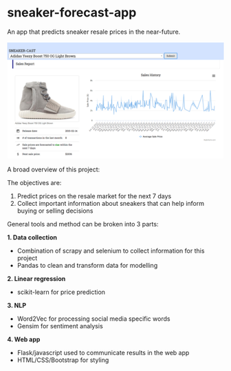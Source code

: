 # sneaker-forecast-app

An app that predicts sneaker resale prices in the near-future.

![screenshot](images/sneaker-app.png)

A broad overview of this project:

The objectives are:
1. Predict prices on the resale market for the next 7 days
2. Collect important information about sneakers that can help inform buying or selling decisions

General tools and method can be broken into 3 parts:

**1. Data collection**
  * Combination of scrapy and selenium to collect information for this project
  * Pandas to clean and transform data for modelling 

**2. Linear regression**
  * scikit-learn for price prediction

**3. NLP**
  * Word2Vec for processing social media specific words
  * Gensim for sentiment analysis

**4. Web app**
  * Flask/javascript used to communicate results in the web app
  * HTML/CSS/Bootstrap for styling
